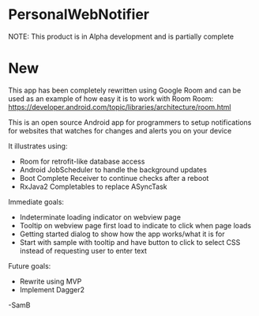 # PersonalWebNotifier
NOTE: This product is in Alpha development and is partially complete

# New

This app has been completely rewritten using Google Room and can be used as an example of how easy it is to work with Room
Room: https://developer.android.com/topic/libraries/architecture/room.html  

This is an open source Android app for programmers to setup notifications for websites that watches for changes and alerts you on your device

It illustrates using:
* Room for retrofit-like database access
* Android JobScheduler to handle the background updates
* Boot Complete Receiver to continue checks after a reboot
* RxJava2 Completables to replace ASyncTask

Immediate goals:
* Indeterminate loading indicator on webview page
* Tooltip on webview page first load to indicate to click when page loads
* Getting started dialog to show how the app works/what it is for
* Start with sample with tooltip and have button to click to select CSS instead of requesting user to enter text

Future goals:
* Rewrite using MVP
* Implement Dagger2

-SamB

